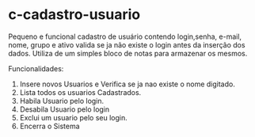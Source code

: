 # c-cadastro-usuario
Pequeno e funcional cadastro de usuário contendo login,senha, e-mail, nome, grupo e ativo valida se ja não existe o login antes da inserção dos dados. Utiliza de um simples bloco de notas para armazenar os mesmos.

Funcionalidades:
1. Insere novos Usuarios e Verifica se ja nao existe o nome digitado.
2. Lista todos os usuarios Cadastrados.
3. Habila Usuario pelo login.
4. Desabila Usuario pelo login
5. Exclui um usuario pelo seu login.
0. Encerra o Sistema
